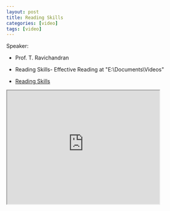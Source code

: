 ```yaml
---
layout: post
title: Reading Skills
categories: [video]
tags: [video]
---
```


Speaker:

- Prof. T. Ravichandran

- Reading Skills- Effective Reading  at "E:\Documents\Videos"
- [Reading Skills](https://www.youtube.com/watch?v=6JWblHNgCMc)

<!--more-->

<iframe width="80%" height="300px" src="https://www.youtube.com/embed/6JWblHNgCMc">
</iframe>